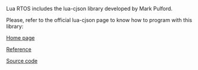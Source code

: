 Lua RTOS includes the lua-cjson library developed by Mark Pulford.

Please, refer to the official lua-cjson page to know how to program with this library:

[Home page](https://www.kyne.com.au/~mark/software/lua-cjson.php)

[Reference](https://www.kyne.com.au/~mark/software/lua-cjson-manual.html)

[Source code](https://www.kyne.com.au/~mark/software/download/lua-cjson-2.1.0.tar.gz)